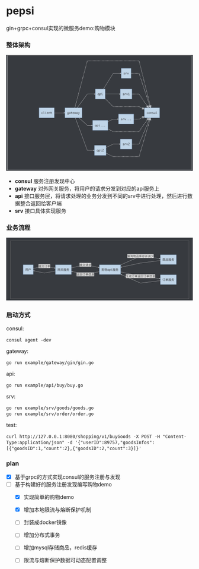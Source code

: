 # pepsi

gin+grpc+consul实现的微服务demo:购物模块

### 整体架构

![1568717551787](example/shopping/1568717551787.jpg)

- **consul** 服务注册发现中心
- **gateway** 对外网关服务，将用户的请求分发到对应的api服务上
- **api** 接口服务层，将请求处理的业务分发到不同的srv中进行处理，然后进行数据整合返回给客户端
- **srv** 接口具体实现服务

### 业务流程

![1568712953820](example/shopping/1568712953820.jpg)



### 启动方式

consul:

    consul agent -dev

gateway:

    go run example/gateway/gin/gin.go

api:
   
    go run example/api/buy/buy.go 

srv:

    go run example/srv/goods/goods.go 
    go run example/srv/order/order.go 
    
test:

    curl http://127.0.0.1:8080/shopping/v1/buyGoods -X POST -H "Content-Type:application/json" -d '{"userID":89757,"goodsInfos":[{"goodsID":1,"count":2},{"goodsID":2,"count":3}]}'

### plan

* [x] 基于grpc的方式实现consul的服务注册与发现 
* [ ] 基于构建好的服务注册发现编写购物demo
    * [x] 实现简单的购物demo
    * [x] 增加本地限流与熔断保护机制
    * [ ] 封装成docker镜像
    * [ ] 增加分布式事务
    * [ ] 增加mysql存储商品，redis缓存
    * [ ] 限流与熔断保护数据可动态配置调整
    